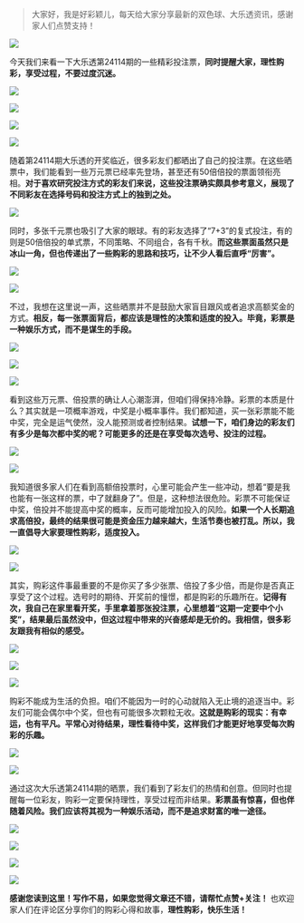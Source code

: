 > 大家好，我是好彩颖儿，每天给大家分享最新的双色球、大乐透资讯，感谢家人们点赞支持！

![](https://cdn.jsdelivr.net/gh/wangwenjie1314/PicCDN/2024-7-12/1720763627240-image.png)


今天我们来看一下大乐透第24114期的一些精彩投注票，**同时提醒大家，理性购彩，享受过程，不要过度沉迷。**


![](https://cdn.jsdelivr.net/gh/wangwenjie1314/PicCDN/2024-9-30/1727679855351-image.png)

![](https://cdn.jsdelivr.net/gh/wangwenjie1314/PicCDN/2024-9-30/1727673364640-image.png)


![](https://cdn.jsdelivr.net/gh/wangwenjie1314/PicCDN/2024-9-30/1727673206494-image.png)



![](https://cdn.jsdelivr.net/gh/wangwenjie1314/PicCDN/2024-9-30/1727680241632-image.png)


随着第24114期大乐透的开奖临近，很多彩友们都晒出了自己的投注票。在这些晒票中，我们能看到一些万元票已经率先登场，甚至还有50倍倍投的票面领衔亮相。**对于喜欢研究投注方式的彩友们来说，这些投注票确实颇具参考意义，展现了不同彩友在选择号码和投注方式上的独到之处。**


![](https://cdn.jsdelivr.net/gh/wangwenjie1314/PicCDN/2024-9-30/1727680422498-image.png)



同时，多张千元票也吸引了大家的眼球。有的彩友选择了“7+3”的复式投注，有的则是50倍倍投的单式票，不同策略、不同组合，各有千秋。**而这些票面虽然只是冰山一角，但也传递出了一些购彩的思路和技巧，让不少人看后直呼“厉害”。**


![](https://cdn.jsdelivr.net/gh/wangwenjie1314/PicCDN/2024-9-30/1727680182398-image.png)

![](https://cdn.jsdelivr.net/gh/wangwenjie1314/PicCDN/2024-9-30/1727680319224-image.png)



不过，我想在这里说一声，这些晒票并不是鼓励大家盲目跟风或者追求高额奖金的方式。**相反，每一张票面背后，都应该是理性的决策和适度的投入。毕竟，彩票是一种娱乐方式，而不是谋生的手段。**


![](https://cdn.jsdelivr.net/gh/wangwenjie1314/PicCDN/2024-9-30/1727680141979-image.png)

![](https://cdn.jsdelivr.net/gh/wangwenjie1314/PicCDN/2024-9-30/1727680090353-image.png)


![](https://cdn.jsdelivr.net/gh/wangwenjie1314/PicCDN/2024-9-30/1727679822079-image.png)


看到这些万元票、倍投票的确让人心潮澎湃，但咱们得保持冷静。彩票的本质是什么？其实就是一项概率游戏，中奖是小概率事件。我们都知道，买一张彩票能不能中奖，完全是运气使然，没人能预测或者控制结果。**试想一下，咱们身边的彩友们有多少是每次都中奖的呢？可能更多的还是在享受每次选号、投注的过程。**




![](https://cdn.jsdelivr.net/gh/wangwenjie1314/PicCDN/2024-9-30/1727680002280-image.png)


![](https://cdn.jsdelivr.net/gh/wangwenjie1314/PicCDN/2024-9-30/1727680264768-image.png)



我知道很多家人们在看到高额倍投票时，心里可能会产生一些冲动，想着“要是我也能有一张这样的票，中了就翻身了”。但是，这种想法很危险。彩票不可能保证中奖，倍投并不能提高中奖的概率，反而可能增加投入的风险。**如果一个人长期追求高倍投，最终的结果很可能是资金压力越来越大，生活节奏也被打乱。所以，我一直倡导大家要理性购彩，适度投入。**


![](https://cdn.jsdelivr.net/gh/wangwenjie1314/PicCDN/2024-9-30/1727679956403-image.png)

![](https://cdn.jsdelivr.net/gh/wangwenjie1314/PicCDN/2024-9-30/1727679911009-image.png)


其实，购彩这件事最重要的不是你买了多少张票、倍投了多少倍，而是你是否真正享受了这个过程。选号时的期待、开奖前的憧憬，都是购彩的乐趣所在。**记得有次，我自己在家里看开奖，手里拿着那张投注票，心里想着“这期一定要中个小奖”，结果最后虽然没中，但这过程中带来的兴奋感却是无价的。我相信，很多彩友跟我有相似的感受。**


![](https://cdn.jsdelivr.net/gh/wangwenjie1314/PicCDN/2024-9-30/1727680515546-image.png)


![](https://cdn.jsdelivr.net/gh/wangwenjie1314/PicCDN/2024-9-30/1727680576401-image.png)

![](https://cdn.jsdelivr.net/gh/wangwenjie1314/PicCDN/2024-9-30/1727680567927-image.png)


购彩不能成为生活的负担。咱们不能因为一时的心动就陷入无止境的追逐当中。彩友们可能会偶尔中个奖，但也有可能很多次颗粒无收。**这就是购彩的现实：有幸运，也有平凡。平常心对待结果，理性看待中奖，这样我们才能更好地享受每次购彩的乐趣。**


![](https://cdn.jsdelivr.net/gh/wangwenjie1314/PicCDN/2024-9-30/1727680528320-image.png)


![](https://cdn.jsdelivr.net/gh/wangwenjie1314/PicCDN/2024-9-30/1727680542581-image.png)


通过这次大乐透第24114期的晒票，我们看到了彩友们的热情和创意。但同时也提醒每一位彩友，购彩一定要保持理性，享受过程而非结果。**彩票虽有惊喜，但也伴随着风险。我们应该将其视为一种娱乐活动，而不是追求财富的唯一途径。**

![](https://cdn.jsdelivr.net/gh/wangwenjie1314/PicCDN/2024-9-30/1727680556363-image.png)


![](https://cdn.jsdelivr.net/gh/wangwenjie1314/PicCDN/2024-9-30/1727680534583-image.png)

![](https://cdn.jsdelivr.net/gh/wangwenjie1314/PicCDN/2024-9-30/1727679864962-image.png)

![](https://cdn.jsdelivr.net/gh/wangwenjie1314/PicCDN/2024-9-30/1727673212870-image.png)



**感谢您读到这里！写作不易，如果您觉得文章还不错，请帮忙点赞+关注！** 也欢迎家人们在评论区分享你们的购彩心得和故事，**理性购彩，快乐生活！**